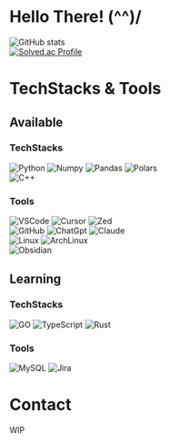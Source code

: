 # Hello There! (^^)/
![GitHub stats](https://github-readme-stats.vercel.app/api?username=chisatochan&show_icons=true&theme=dracula&hide_title=true)</br>
[![Solved.ac Profile](http://mazassumnida.wtf/api/v2/generate_badge?boj=anonymousffff)](https://solved.ac/anonymousffff/)
# TechStacks & Tools
## Available
### TechStacks
![Python](https://img.shields.io/badge/Python-3776AB.svg?&style=for-the-badge&logo=Python&logoColor=white) 
![Numpy](https://img.shields.io/badge/Numpy-013243.svg?&style=for-the-badge&logo=Numpy&logoColor=white)
![Pandas](https://img.shields.io/badge/Pandas-150458.svg?&style=for-the-badge&logo=Pandas&logoColor=white)
![Polars](https://img.shields.io/badge/Polars-0075FF.svg?&style=for-the-badge&logo=Polars&logoColor=white)</br>
![C++](https://img.shields.io/badge/C++-00599C.svg?&style=for-the-badge&logo=Cplusplus&logoColor=white)
### Tools
![VSCode](https://img.shields.io/badge/Visual_Studio_Code-007ACC?style=flat-square&logo=Visual_Studio_Code&logoColor=white)
![Cursor](https://img.shields.io/badge/Cursor-000000?style=flat-square&logo=cursor&logoColor=white)
![Zed](https://img.shields.io/badge/Zed-0751CF?style=flat-square&logo=zed&logoColor=white)</br>
![GitHub](https://img.shields.io/badge/GitHub-181717?style=flat-square&logo=GitHub&logoColor=white)
![ChatGpt](https://img.shields.io/badge/ChatGpt-181818?style=flat-square&logo=OpenAi&logoColor=white)
![Claude](https://img.shields.io/badge/Claude-D97757?style=flat-square&logo=Claude&logoColor=black)</br>
![Linux](https://img.shields.io/badge/Linux-FCC624?style=flat-square&logo=linux&logoColor=black)
![ArchLinux](https://img.shields.io/badge/ArchLinux-0088CC?style=flat-square&logo=ArchLinux&logoColor=white)</br>
![Obsidian](https://img.shields.io/badge/Obsidian-7C3AED?style=flat-square&logo=obsidian&logoColor=black)
## Learning
### TechStacks
![GO](https://img.shields.io/badge/GO-00ADD8.svg?&style=for-the-badge&logo=GO&logoColor=white)
![TypeScript](https://img.shields.io/badge/TypeScript-3178C6.svg?&style=for-the-badge&logo=TypeScript&logoColor=white)
![Rust](https://img.shields.io/badge/Rust-000000.svg?&style=for-the-badge&logo=Rust&logoColor=white)
### Tools
![MySQL](https://img.shields.io/badge/MySQL-4479A1?style=flat-square&logo=MySQL&logoColor=white)
![Jira](https://img.shields.io/badge/Jira-1868DB?style=flat-square&logo=Jira&logoColor=white)
# Contact
WIP


<!--
**chisatochan/chisatochan** is a ✨ _special_ ✨ repository because its `README.md` (this file) appears on your GitHub profile.

Here are some ideas to get you started:

- 🔭 I’m currently working on ...
- 🌱 I’m currently learning ...
- 👯 I’m looking to collaborate on ...
- 🤔 I’m looking for help with ...
- 💬 Ask me about ...
- 📫 How to reach me: ...
- 😄 Pronouns: ...
- ⚡ Fun fact: ...
-->
